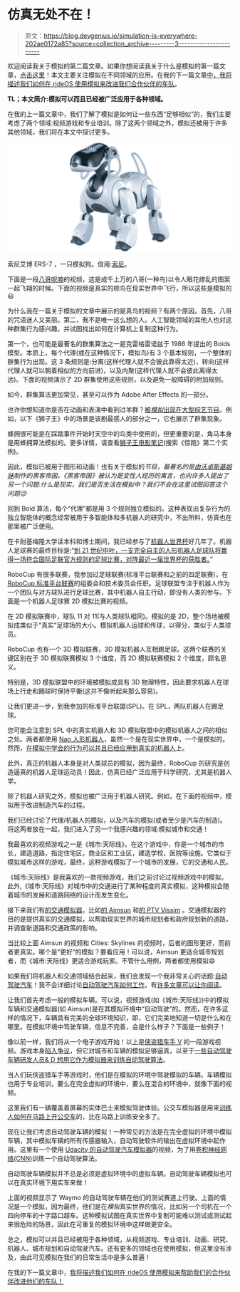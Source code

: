 # 仿真无处不在！

> 原文：<https://blog.devgenius.io/simulation-is-everywhere-202ae0172a85?source=collection_archive---------3----------------------->

欢迎阅读我关于模拟的第二篇文章。如果你想阅读我关于什么是模拟的第一篇文章，[点击这里](https://medium.com/datadriveninvestor/simulation-being-similar-enough-7cc4379dfb49)！本文主要关注模拟在不同领域的应用。在我的下一篇文章[中，我将描述我们如何在 rideOS 使用模拟来改进我们合作伙伴的车队](https://blog.rideos.ai/experience-fleet-improvements-with-simulation)。

**TL；本文简介:模拟可以而且已经被广泛应用于各种领域。**

在我的上一篇文章中，我们了解了模拟是如何让一些东西“足够相似”的，我们主要考虑了两个领域:视频游戏和专业培训。除了这两个领域之外，模拟还被用于许多其他领域，我们将在本文中探讨更多。

![](img/5c49753cce7e9d611c4888e7186dddcc.png)

索尼艾博 ERS-7 ，一只模拟狗。信用:[索尼](http://www.sony-aibo.com/aibo-models/sony-aibo-ers-7/)。

下面是一段[八哥呢喃](https://www.npr.org/sections/13.7/2017/01/04/506400719/video-swooping-starlings-in-murmuration)的视频，这是成千上万的八哥(一种鸟)以令人眼花缭乱的图案一起飞翔的时候。下面的视频是真实的椋鸟在现实世界中飞行，所以这些是模拟的😃

为什么我在一篇关于模拟的文章中展示的是真鸟的视频？有两个原因。首先，八哥的咒语迷人又美丽。第二，我不是唯一这么想的人。人工智能领域的其他人也对这种群集行为感兴趣，并试图找出如何在计算机上复制这种行为。

第一个，也可能是最著名的群集算法之一是克雷格雷诺兹于 1986 年提出的 Boids 模型。本质上，每个代理(或在这种情况下，模拟鸟)有 3 个基本规则，一个整体的群集行为出现。这 3 条规则是:分离(这样代理人就不会彼此靠得太近)，转向(这样代理人就可以朝着相似的方向前进)，以及内聚(这样代理人就不会彼此离得太远)。下面的视频演示了 2D 群集使用这些规则，以及避免一般障碍的附加规则。

如今，群集算法更加常见，甚至可以作为 Adobe After Effects 的一部分。

也许你想知道你是否在动画和表演中看到过羊群？[被*模拟*出现在大型综艺节目](https://ohiostate.pressbooks.pub/graphicshistory/chapter/19-2-flocking-systems/)。例如，以下《狮子王》中的场景是该剧最感人的部分之一，它也展示了群集现象。

蜂拥很可能是在踩踏事件开始时天空中的鸟类中使用的，但更重要的是，角马本身是用蜂拥算法模拟的。更多详情，请查看[狮子王电影笔记](http://www.lionking.org/text/FilmNotes.html)(搜索《惊跑》第二个实例)。

因此，模拟已被用于图形和动画！也有关于模拟的*节目，最著名的是[由](https://en.wikipedia.org/wiki/The_Matrix)[沃卓斯基姐妹](https://en.wikipedia.org/wiki/The_Wachowskis)制作的黑客帝国。《黑客帝国》被认为是变性人经历的寓言，也向许多人提出了另一个问题:什么是现实，我们是否生活在模拟中？我们不会在这里试图回答这个问题😉*

回到 Boid 算法，每个“代理”都是用 3 个规则独立模拟的。这种表现出复杂行为的独立智能体的概念经常被用于多智能体和多机器人的研究中，不出所料，仿真也在那里被广泛使用。

在卡耐基梅隆大学读本科和博士期间，我已经参与了[机器人世界杯](https://www.robocup.org/)好几年了。机器人足球赛的最终目标是:“[到 21 世纪中叶，一支完全自主的人形机器人足球队将赢得一场符合国际足联官方规则的足球比赛，对阵最近一届世界杯的获胜者。](https://www.robocup.org/objective#sthash.41WLnSfH.dpuf)”

RoboCup 有很多联赛，我参加过足球联赛(标准平台联赛和之前的四足联赛)，在 [RoboCup 标准平台联赛](https://spl.robocup.org/)的组委会和技术委员会任职。足球联盟专注于机器人作为一个团队与对方球队进行足球比赛，其中机器人自主行动，即没有人类的参与。下面是一个机器人足球赛 2D 模拟比赛的视频。

在 2D 模拟联赛中，球队 11 对 11(与人类球队相同)。模拟的是 2D，整个场地被模拟成类似于“真实”足球场的大小。模拟机器人运球和传球，以得分，类似于人类球员。

RoboCup 也有一个 3D 模拟联赛，3D 模拟机器人互相踢足球。这两个联赛的关键区别在于 3D 模拟联赛模拟 3 个维度，而 2D 模拟联赛模拟 2 个维度，顾名思义。

特别是，3D 模拟联盟中的环境被模拟成具有 3D 物理特性，因此要求机器人在球场上行走和踢球时保持平衡(这并不像听起来那么容易)。

让我们更进一步，到我参加的标准平台联盟(SPL)。在 SPL，两队机器人在踢足球。

您可能会注意到 SPL 中的真实机器人和 3D 模拟联盟中的模拟机器人之间的相似之处。两者都使用 [Nao 人形机器人](https://en.wikipedia.org/wiki/Nao_(robot))，虽然一个是在现实世界中，一个是模拟的。然而，[在模拟中学会的行为可以并且已经应用到真实的机器人](http://www.cs.utexas.edu/~AustinVilla/?p=nao)上。

此外，真正的机器人本身是对人类球员的模拟，因为最终，RoboCup 的研究是创造逼真的机器人足球运动员！因此，仿真已经广泛应用于科学研究，尤其是机器人学。

除了机器人研究之外，模拟也被广泛用于机器人研究。例如，在下面的视频中，模拟用于改进制造汽车的过程。

我们已经讨论了代理/机器人的模拟，以及汽车的模拟(或者至少是汽车的制造)。将这两者放在一起，我们进入了另一个我感兴趣的领域:模拟城市和交通！

我最喜欢的视频游戏之一是《城市:天际线》。在这个游戏中，你是一个城市的市长，建造道路，指定住宅区，商业区和工业区，建造学校，医院等设施。它类似于模拟城市这样的游戏，最终，这种游戏模拟了一个城市的发展，它的交通和人民。

《城市:天际线》是我喜欢的一款视频游戏，我们之前讨论过视频游戏中的模拟。此外,《城市:天际线》对城市中的交通进行了某种程度的真实模拟，这种模拟会随着城市的发展和道路网络的设计而发生变化。

接下来我们有[的交通模拟器](https://en.wikipedia.org/wiki/Traffic_simulation)，比如[的 Aimsun](https://www.aimsun.com/) 和[的 PTV Vissim](https://www.ptvgroup.com/en/solutions/products/ptv-vissim/) 。交通模拟器的目的是提供真实的交通模拟，以帮助现实世界的城市规划者和政府规划新的道路，并调查新道路和交通政策的影响。

当比较上面 Aimsun 的视频和 Cities: Skylines 的视频时，后者的图形更好，而前者更真实。哪个是“更好”的模拟？要看应用！可以说，Aimsun 更适合城市规划者，而《城市:天际线》更适合游戏玩家。不管什么用例，两者都使用模拟😄

如果我们将机器人和交通领域结合起来，我们会发现一个我非常关心的话题:[自动驾驶汽车](https://en.wikipedia.org/wiki/Self-driving_car)！我不会详细讨论[自动驾驶汽车如何工作](https://www.synopsys.com/automotive/what-is-autonomous-car.html)，有[许多文章可以让你阅读](https://www.wired.com/story/guide-self-driving-cars/)。

让我们首先考虑一般的模拟车辆。可以说，视频游戏(如《城市:天际线》)中的模拟车辆和交通模拟器(如 Aimsun)是在其模拟环境中“自动驾驶”的。然而，在许多这样的情况下，车辆具有完美的全球环境知识，即，它们完美地知道一切是什么和在哪里。在模拟环境中驾驶车辆，信息不完善，会是什么样子？下面是一些例子！

像以前一样，我们将从一个电子游戏开始！以上是[侠盗猎车手 V](https://en.wikipedia.org/wiki/Grand_Theft_Auto_V) 的一段游戏视频。游戏本身[陷入争议](https://en.wikipedia.org/wiki/Controversies_surrounding_Grand_Theft_Auto_V)，但它对城市和车辆的模拟足够逼真，以至于[一些自动驾驶车辆研发人员& D 想用它作为模拟器来训练自动驾驶算法](https://www.forbes.com/sites/aarontilley/2017/10/04/grand-theft-auto-v-the-rise-and-fall-of-the-diy-self-driving-car-lab/#7d79f2017d7a)。

当人们玩侠盗猎车手等游戏时，他们是在模拟的环境中驾驶模拟的车辆。车辆模拟也用于专业培训，要么在完全虚拟的环境中，要么在混合的环境中，就像下面的视频。

这里我们有一辆覆盖着屏幕的实体巴士来模拟驾驶体验。公交车模拟器是用来[训练人如何在马路上开公交车](https://www.kxxv.com/story/37186649/waco-transit-using-new-bus-simulator-to-improve-training-program)的，比在马路上训练安全多了。

现在让我们考虑自动驾驶车辆的模拟！一种常见的方法是在完全虚拟的环境中模拟车辆，其中模拟车辆的所有传感器输入，自动驾驶软件的输出在虚拟环境中起作用。这里有一个使用 [Udacity 的自动驾驶汽车模拟器](https://github.com/udacity/self-driving-car-sim)的视频，为了用[卷积神经网络(CNN)](https://en.wikipedia.org/wiki/Convolutional_neural_network)训练一个自动驾驶算法。

自动驾驶车辆模拟并不总是必须是虚拟环境中的虚拟车辆。自动驾驶车辆模拟也可以在真实环境下用实车来做！

上面的视频显示了 Waymo 的自动驾驶车辆在他们的测试赛道上行驶。上面的情况是一个模拟，因为最终，他们是在*模拟*真实世界的情况，比如另一个司机在一个四向停车的十字路口超车。这种模拟试图在真实世界中复制可能难以测试或测试起来很危险的场景，因此在可重复的模拟环境中这样做更安全。

总之，模拟可以并且已经被用于各种领域，从视频游戏、专业培训、动画、研究、机器人、城市规划和自动驾驶汽车。还有更多的领域也在使用模拟，但这里没有涉及，由此可见模拟在我们的日常生活中是多么普遍！

在我的下一篇文章中，[我将描述我们如何在 rideOS 使用模拟来帮助我们的合作伙伴改进他们的车队！](https://blog.rideos.ai/experience-fleet-improvements-with-simulation)